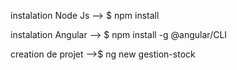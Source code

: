 instalation Node Js -->  $ npm install

instalation Angular --> $ npm install -g @angular/CLI

creation de projet -->$ ng new gestion-stock


